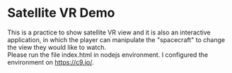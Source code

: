 # Satellite VR Demo
This is a practice to show satellite VR view and it is also an interactive application, in which the player can manipulate the "spacecraft" to change the view they would like to watch.<br>
Please run the file index.html in nodejs environment. I configured the environment on https://c9.io/.